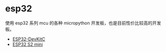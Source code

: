 # esp32

使用 esp32 系列 mcu 的各种 micropython 开发板，也是目前性价比较高的开发板。

- [ESP32-DevKitC](esp32-devkitc/readme.md)
- [ESP32 S2 mini](esp32-s2-mini/readme.md)